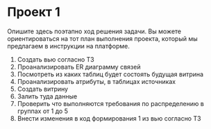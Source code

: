 # Проект 1
Опишите здесь поэтапно ход решения задачи. Вы можете ориентироваться на тот план выполнения проекта, который мы предлагаем в инструкции на платформе.
1. Создать вью согласно ТЗ
2. Проанализировать ER диаграмму связей
3. Посмотреть из каких таблиц будет состоять будущая витрина
4. Проанализировать атрибуты, в таблицах источниках
5. Создать витрину
6. Залить туда данные
7. Проверить что выполняются требования по распределению в группах от 1 до 5
8. Внести изменения в код формирования 1 из вью согласно ТЗ
